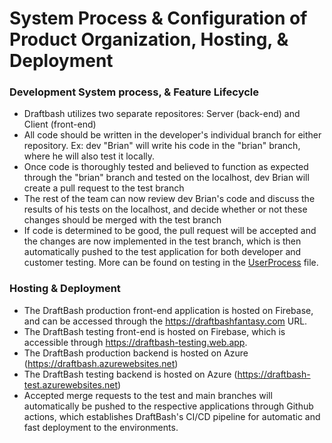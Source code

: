 # System Process & Configuration of Product Organization, Hosting, & Deployment

### Development System process, & Feature Lifecycle
- Draftbash utilizes two separate repositores: Server (back-end) and Client (front-end)
- All code should be written in the developer's individual branch for either repository. Ex: dev "Brian" will write his code in the "brian" branch, where he will also test it locally.
- Once code is thoroughly tested and believed to function as expected through the "brian" branch and tested on the localhost, dev Brian will create a pull request to the test branch
- The rest of the team can now review dev Brian's code and discuss the results of his tests on the localhost, and decide whether or not these changes should be merged with the test branch
- If code is determined to be good, the pull request will be accepted and the changes are now implemented in the test branch, which is then automatically pushed to the test application for both developer and customer testing. More can be found on testing in the [UserProcess](UserProcess.md) file.

### Hosting & Deployment
- The DraftBash production front-end application is hosted on Firebase, and can be accessed through the https://draftbashfantasy.com URL.
- The DraftBash testing front-end is hosted on Firebase, which is accessible through https://draftbash-testing.web.app.
- The DraftBash production backend is hosted on Azure (https://draftbash.azurewebsites.net)
- The DraftBash testing backend is hosted on Azure (https://draftbash-test.azurewebsites.net)
- Accepted merge requests to the test and main branches will automatically be pushed to the respective applications through Github actions, which establishes DraftBash's CI/CD pipeline for automatic and fast deployment to the environments.

